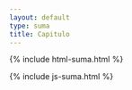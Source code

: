 ```yaml
---
layout: default
type: suma
title: Capitulo
---
```


{% include html-suma.html %}

{% include js-suma.html %}

<script>
	getTitleParam();

  const data = apiSuma(
    "suma_tcapitulo?id_parte=eq."+ getParam("id"),
    "questao",
  );
</script>

